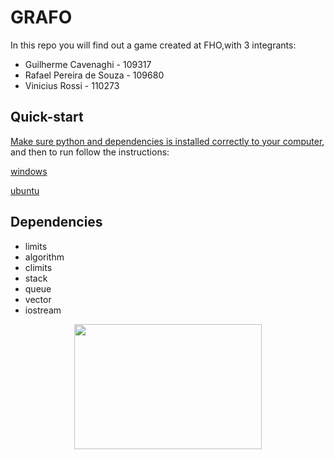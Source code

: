 # GRAFO 
In this repo you will find out a game created at FHO,with 3 integrants:
<ul>
  <li>Guilherme Cavenaghi - 109317</li>
  <li>Rafael Pereira de Souza - 109680</li>
  <li>Vinicius Rossi - 110273</li> 
</ul>
  
## Quick-start
[Make sure python and dependencies is installed correctly to your computer](https://code.visualstudio.com/docs/cpp/config-wsl), and then to run follow the instructions:

[windows](https://www.alura.com.br/artigos/compilando-executando-programas-c-c-windows)
 
[ubuntu](https://www.inf.pucrs.br/~pinho/LaproI/Unix/CompilandoProgramas.htm)

## Dependencies
<ul>
  <li>limits</li>
  <li>algorithm</li>
  <li>climits</li>
  <li>stack</li>
  <li>queue</li>
  <li>vector</li>
  <li>iostream</li>
</ul>

<p align = "center">
<img width=300 height=200 src=https://github.com/Guilherme-del/uniararas/blob/master/img/fho.png >
<p>
